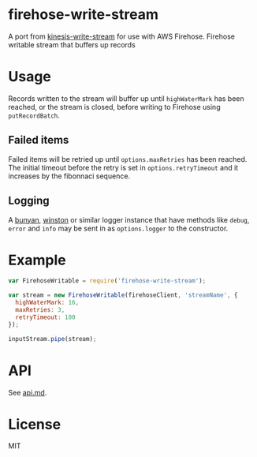 # firehose-write-stream

A port from [kinesis-write-stream](https://github.com/voldern/kinesis-write-stream) for use with AWS Firehose.
Firehose writable stream that buffers up records

# Usage

Records written to the stream will buffer up until `highWaterMark` has
been reached, or the stream is closed, before writing to Firehose using
`putRecordBatch`.

## Failed items

Failed items will be retried up until `options.maxRetries` has been
reached. The initial timeout before the retry is set in
`options.retryTimeout` and it increases by the fibonnaci sequence.

## Logging

A [bunyan](https://www.npmjs.com/package/bunyan),
[winston](https://www.npmjs.com/package/winston) or similar logger
instance that have methods like `debug`, `error` and `info` may be
sent in as `options.logger` to the constructor.

# Example

```javascript
var FirehoseWritable = require('firehose-write-stream');

var stream = new FirehoseWritable(firehoseClient, 'streamName', {
  highWaterMark: 16,
  maxRetries: 3,
  retryTimeout: 100
});

inputStream.pipe(stream);
```

# API

See [api.md](api.md).

# License

MIT
